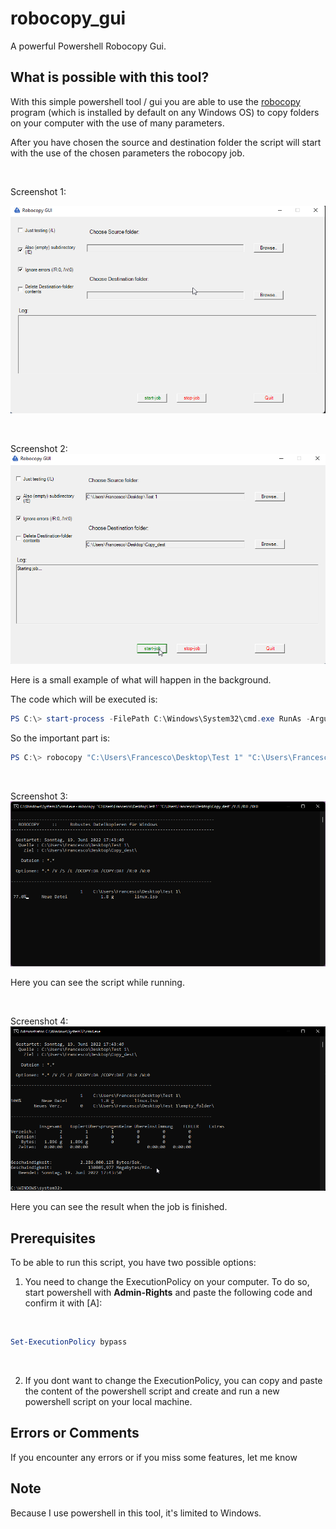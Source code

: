 # robocopy_gui

A powerful Powershell Robocopy Gui.

## What is possible with this tool?

With this simple powershell tool / gui you are able to use the [robocopy](https://docs.microsoft.com/de-de/windows-server/administration/windows-commands/robocopy) program (which is installed by default on any Windows OS) to copy folders on your computer with the use of many parameters.

After you have chosen the source and destination folder the script will start with the use of the chosen parameters the robocopy job.

<br>

Screenshot 1:

![mainprogram](/pictures/main_program.png)



<br>

Screenshot 2:
![mainprogram](/pictures/choosen_files.png)

Here is a small example of what will happen in the background.

The code which will be executed is:

```powershell
PS C:\> start-process -FilePath C:\Windows\System32\cmd.exe RunAs -ArgumentList /K robocopy "C:\Users\Francesco\Desktop\Test 1" "C:\Users\Francesco\Desktop\Copy_dest" /V /E /R:0  /W:0  -PassThru
```

So the important part is:

```powershell
PS C:\> robocopy "C:\Users\Francesco\Desktop\Test 1" "C:\Users\Francesco\Desktop\Copy_dest" /V /E /R:0  /W:0  -PassThru
```
<br>

Screenshot 3:
![mainprogram](/pictures/copy_progress.png)

Here you can see the script while running.

<br>

Screenshot 4:
![mainprogram](/pictures/copy_finished.png)

Here you can see the result when the job is finished.

## Prerequisites

To be able to run this script, you have two possible options:

1.  You need to change the ExecutionPolicy on your computer.
To do so, start powershell with **Admin-Rights** and paste the following code and confirm it with [A]:

<br>

```powershell
Set-ExecutionPolicy bypass
```
<br>

2.  If you dont want to change the ExecutionPolicy, you can copy and paste the content of the powershell script and create and run a new powershell script on your local machine.

## Errors or Comments

If you encounter any errors or if you miss some features, let me know

## Note

Because I use powershell in this tool, it's limited to Windows.
